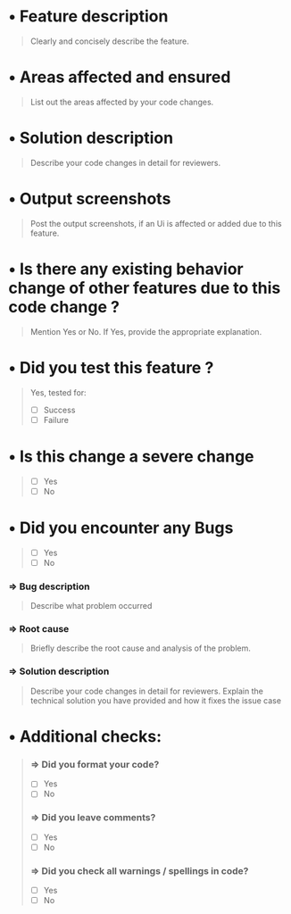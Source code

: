 # • Feature description
> Clearly and concisely describe the feature.

# • Areas affected and ensured
> List out the areas affected by your code changes.

# • Solution description
> Describe your code changes in detail for reviewers.

# • Output screenshots
> Post the output screenshots, if an Ui is affected or added due to this feature.

# • Is there any existing behavior change of other features due to this code change ?
> Mention Yes or No. If Yes, provide the appropriate explanation.

# • Did you test this feature ?
> Yes, tested for:
> - [ ] Success
> - [ ] Failure

# • Is this change a severe change
> - [ ] Yes
> - [ ] No

# • Did you encounter any Bugs
>  - [ ] Yes
>  - [ ] No
### ⇒ Bug description
>  Describe what problem occurred

### ⇒ Root cause
>  Briefly describe the root cause and analysis of the problem.

### ⇒ Solution description
>  Describe your code changes in detail for reviewers. Explain the technical solution you have provided and how it fixes the issue case

# • Additional checks:
>  ### ⇒ Did you format your code?
>  - [ ] Yes
>  - [ ] No
>
>  ### ⇒ Did you leave comments?
>  - [ ] Yes
>  - [ ] No
> 
>  ### ⇒ Did you check all warnings / spellings in code?
>  - [ ] Yes
>  - [ ] No